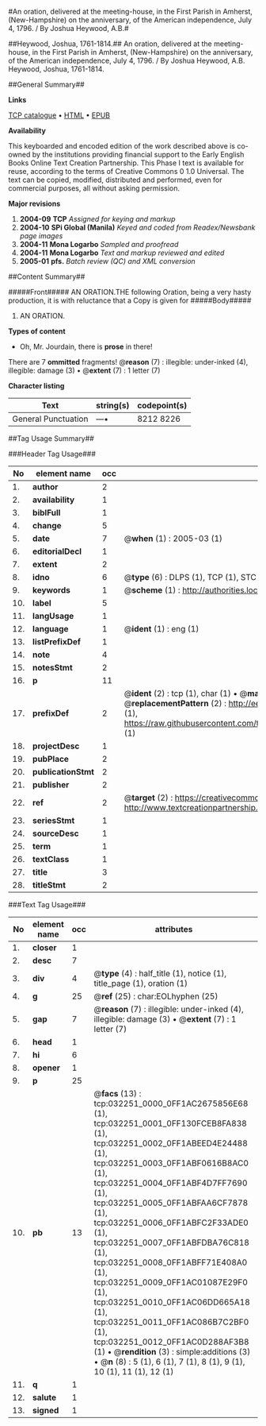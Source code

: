#An oration, delivered at the meeting-house, in the First Parish in Amherst, (New-Hampshire) on the anniversary, of the American independence, July 4, 1796. / By Joshua Heywood, A.B.#

##Heywood, Joshua, 1761-1814.##
An oration, delivered at the meeting-house, in the First Parish in Amherst, (New-Hampshire) on the anniversary, of the American independence, July 4, 1796. / By Joshua Heywood, A.B.
Heywood, Joshua, 1761-1814.

##General Summary##

**Links**

[TCP catalogue](http://www.ota.ox.ac.uk/tcp/)  • 
[HTML](http://tei.it.ox.ac.uk/tcp/Texts-HTML/free/N24/N24378.html)  • 
[EPUB](http://tei.it.ox.ac.uk/tcp/Texts-EPUB/free/N24/N24378.epub)

**Availability**

This keyboarded and encoded edition of the
	       work described above is co-owned by the institutions
	       providing financial support to the Early English Books
	       Online Text Creation Partnership. This Phase I text is
	       available for reuse, according to the terms of Creative
	       Commons 0 1.0 Universal. The text can be copied,
	       modified, distributed and performed, even for
	       commercial purposes, all without asking permission.

**Major revisions**

1. __2004-09__ __TCP__ *Assigned for keying and markup*
1. __2004-10__ __SPi Global (Manila)__ *Keyed and coded from Readex/Newsbank page images*
1. __2004-11__ __Mona Logarbo__ *Sampled and proofread*
1. __2004-11__ __Mona Logarbo__ *Text and markup reviewed and edited*
1. __2005-01__ __pfs.__ *Batch review (QC) and XML conversion*

##Content Summary##

#####Front#####
AN ORATION.THE following Oration, being a very hasty production, it is with reluctance that a Copy is given for
#####Body#####

1. AN ORATION.

**Types of content**

  * Oh, Mr. Jourdain, there is **prose** in there!

There are 7 **ommitted** fragments! 
 @__reason__ (7) : illegible: under-inked (4), illegible: damage (3)  •  @__extent__ (7) : 1 letter (7)

**Character listing**


|Text|string(s)|codepoint(s)|
|---|---|---|
|General Punctuation|—•|8212 8226|

##Tag Usage Summary##

###Header Tag Usage###

|No|element name|occ|attributes|
|---|---|---|---|
|1.|__author__|2||
|2.|__availability__|1||
|3.|__biblFull__|1||
|4.|__change__|5||
|5.|__date__|7| @__when__ (1) : 2005-03 (1)|
|6.|__editorialDecl__|1||
|7.|__extent__|2||
|8.|__idno__|6| @__type__ (6) : DLPS (1), TCP (1), STC (1), NOTIS (1), IMAGE-SET (1), EVANS-CITATION (1)|
|9.|__keywords__|1| @__scheme__ (1) : http://authorities.loc.gov/ (1)|
|10.|__label__|5||
|11.|__langUsage__|1||
|12.|__language__|1| @__ident__ (1) : eng (1)|
|13.|__listPrefixDef__|1||
|14.|__note__|4||
|15.|__notesStmt__|2||
|16.|__p__|11||
|17.|__prefixDef__|2| @__ident__ (2) : tcp (1), char (1)  •  @__matchPattern__ (2) : ([0-9\-]+):([0-9IVX]+) (1), (.+) (1)  •  @__replacementPattern__ (2) : http://eebo.chadwyck.com/downloadtiff?vid=$1&page=$2 (1), https://raw.githubusercontent.com/textcreationpartnership/Texts/master/tcpchars.xml#$1 (1)|
|18.|__projectDesc__|1||
|19.|__pubPlace__|2||
|20.|__publicationStmt__|2||
|21.|__publisher__|2||
|22.|__ref__|2| @__target__ (2) : https://creativecommons.org/publicdomain/zero/1.0/ (1), http://www.textcreationpartnership.org/docs/. (1)|
|23.|__seriesStmt__|1||
|24.|__sourceDesc__|1||
|25.|__term__|1||
|26.|__textClass__|1||
|27.|__title__|3||
|28.|__titleStmt__|2||


###Text Tag Usage###

|No|element name|occ|attributes|
|---|---|---|---|
|1.|__closer__|1||
|2.|__desc__|7||
|3.|__div__|4| @__type__ (4) : half_title (1), notice (1), title_page (1), oration (1)|
|4.|__g__|25| @__ref__ (25) : char:EOLhyphen (25)|
|5.|__gap__|7| @__reason__ (7) : illegible: under-inked (4), illegible: damage (3)  •  @__extent__ (7) : 1 letter (7)|
|6.|__head__|1||
|7.|__hi__|6||
|8.|__opener__|1||
|9.|__p__|25||
|10.|__pb__|13| @__facs__ (13) : tcp:032251_0000_0FF1AC2675856E68 (1), tcp:032251_0001_0FF130FCEB8FA838 (1), tcp:032251_0002_0FF1ABEED4E24488 (1), tcp:032251_0003_0FF1ABF0616B8AC0 (1), tcp:032251_0004_0FF1ABF4D7FF7690 (1), tcp:032251_0005_0FF1ABFAA6CF7878 (1), tcp:032251_0006_0FF1ABFC2F33ADE0 (1), tcp:032251_0007_0FF1ABFDBA76C818 (1), tcp:032251_0008_0FF1ABFF71E408A0 (1), tcp:032251_0009_0FF1AC01087E29F0 (1), tcp:032251_0010_0FF1AC06DD665A18 (1), tcp:032251_0011_0FF1AC086B7C2BF0 (1), tcp:032251_0012_0FF1AC0D288AF3B8 (1)  •  @__rendition__ (3) : simple:additions (3)  •  @__n__ (8) : 5 (1), 6 (1), 7 (1), 8 (1), 9 (1), 10 (1), 11 (1), 12 (1)|
|11.|__q__|1||
|12.|__salute__|1||
|13.|__signed__|1||
